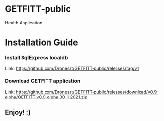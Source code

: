 # GETFITT-public
Health Application

# Installation Guide
###  Install SqlExpress localdb
Link: https://github.com/Dronesat/GETFITT-public/releases/tag/v1

### Download GETFITT application
Link: https://github.com/Dronesat/GETFITT-public/releases/download/v0.9-alpha/GETFITT.v0.9-alpha.30-1-2021.zip

## Enjoy! :) 
